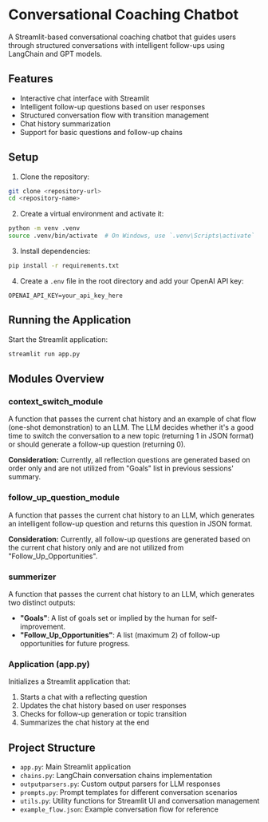 # Conversational Coaching Chatbot

A Streamlit-based conversational coaching chatbot that guides users through structured conversations with intelligent follow-ups using LangChain and GPT models.

## Features

- Interactive chat interface with Streamlit
- Intelligent follow-up questions based on user responses
- Structured conversation flow with transition management
- Chat history summarization
- Support for basic questions and follow-up chains

## Setup

1. Clone the repository:
```bash
git clone <repository-url>
cd <repository-name>
```

2. Create a virtual environment and activate it:
```bash
python -m venv .venv
source .venv/bin/activate  # On Windows, use `.venv\Scripts\activate`
```

3. Install dependencies:
```bash
pip install -r requirements.txt
```

4. Create a `.env` file in the root directory and add your OpenAI API key:
```
OPENAI_API_KEY=your_api_key_here
```

## Running the Application

Start the Streamlit application:
```bash
streamlit run app.py
```

## Modules Overview

### context_switch_module
A function that passes the current chat history and an example of chat flow (one-shot demonstration) to an LLM. The LLM decides whether it's a good time to switch the conversation to a new topic (returning 1 in JSON format) or should generate a follow-up question (returning 0).

**Consideration:** Currently, all reflection questions are generated based on order only and are not utilized from "Goals" list in previous sessions' summary.

### follow_up_question_module 
A function that passes the current chat history to an LLM, which generates an intelligent follow-up question and returns this question in JSON format.

**Consideration:** Currently, all follow-up questions are generated based on the current chat history only and are not utilized from "Follow_Up_Opportunities".

### summerizer
A function that passes the current chat history to an LLM, which generates two distinct outputs:
- **"Goals"**: A list of goals set or implied by the human for self-improvement.
- **"Follow_Up_Opportunities"**: A list (maximum 2) of follow-up opportunities for future progress.

### Application (app.py)
Initializes a Streamlit application that:
1. Starts a chat with a reflecting question
2. Updates the chat history based on user responses
3. Checks for follow-up generation or topic transition
4. Summarizes the chat history at the end

## Project Structure

- `app.py`: Main Streamlit application
- `chains.py`: LangChain conversation chains implementation
- `outputparsers.py`: Custom output parsers for LLM responses
- `prompts.py`: Prompt templates for different conversation scenarios
- `utils.py`: Utility functions for Streamlit UI and conversation management
- `example_flow.json`: Example conversation flow for reference


